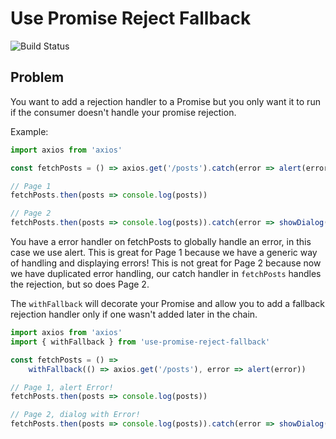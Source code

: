 # Use Promise Reject Fallback

![Build Status](https://travis-ci.com/ozairp/use-promise-reject-fallback.svg?branch=master)

## Problem

You want to add a rejection handler to a Promise but you only want it to run if the consumer
doesn't handle your promise rejection.

Example:

```typescript
import axios from 'axios'

const fetchPosts = () => axios.get('/posts').catch(error => alert(error))

// Page 1
fetchPosts.then(posts => console.log(posts))

// Page 2
fetchPosts.then(posts => console.log(posts)).catch(error => showDialog(error))
```

You have a error handler on fetchPosts to globally handle an error, in this case we use alert.
This is great for Page 1 because we have a generic way of handling and displaying errors!
This is not great for Page 2 because now we have duplicated error handling, our catch handler
in `fetchPosts` handles the rejection, but so does Page 2.

The `withFallback` will decorate your Promise and allow you to add a fallback rejection handler
only if one wasn't added later in the chain.

```typescript
import axios from 'axios'
import { withFallback } from 'use-promise-reject-fallback'

const fetchPosts = () =>
	withFallback(() => axios.get('/posts'), error => alert(error))

// Page 1, alert Error!
fetchPosts.then(posts => console.log(posts))

// Page 2, dialog with Error!
fetchPosts.then(posts => console.log(posts)).catch(error => showDialog(error))
```

